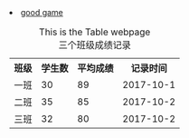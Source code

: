 <html>
<head>

</head>

<body>
<table summary="成绩记录">
 <li><a href="http://seer.61.com/" target="_blank">good game</a> </li>
  <caption>This is the Table webpage <br />三个班级成绩记录</caption>
  <tr>
    <th>班级</th>
    <th>学生数</th>
    <th>平均成绩</th>
    <th>记录时间</th>
  </tr>
  <tr>
    <td>一班</td>
    <td>30</td>
    <td>89</td>
    <td>2017-10-1</td>
  </tr>
  <tr>
    <td>二班</td>
    <td>35</td>
    <td>85</td>
    <td>2017-10-2</td>
  </tr>
  <tr>
    <td>三班</td>
    <td>32</td>
    <td>80</td>
    <td>2017-10-2</td>
  </tr>
</table>

</body>
</html>
